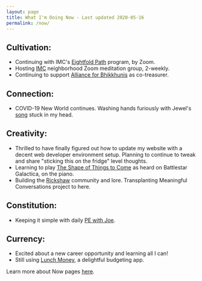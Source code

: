 ```yaml
---
layout: page
title: What I'm Doing Now - Last updated 2020-05-16
permalink: /now/
---
```


## Cultivation:
* Continuing with IMC's [Eightfold Path](https://www.insightmeditationcenter.org/2019/08/the-eightfold-path-program-2019-2020/) program, by Zoom.
* Hosting [IMC](https://insightmeditationcenter.org) neighborhood Zoom meditation group, 2-weekly.
* Continuing to support [Alliance for Bhikkhunis](https://bhikkhuni.net) as co-treasurer.

## Connection: 
* COVID-19 New World continues. Washing hands furiously with Jewel's [song](https://www.youtube.com/watch?v=qr8UJ6I3My4) stuck in my head.

## Creativity: 
* Thrilled to have finally figured out how to update my website with a decent web developer environment setup. Planning to continue to tweak and share "sticking this on the fridge" level thoughts.
* Learning to play [The Shape of Things to Come](https://www.musicnotes.com/sheetmusic/mtd.asp?ppn=MN0093764) as heard on Battlestar Galactica, on the piano.
* Building the [Rickshaw](https://busterbenson.github.io/rickshaw/) community and lore. Transplanting Meaningful Conversations project to here.

## Constitution:
* Keeping it simple with daily [PE with Joe](https://www.youtube.com/user/thebodycoach1).

## Currency:
* Excited about a new career opportunity and learning all I can!
* Still using [Lunch Money](https://my.lunchmoney.app/refer/fd1qf9b6), a delightful budgeting app.

Learn more about Now pages [here](https://nownownow.com/about).

